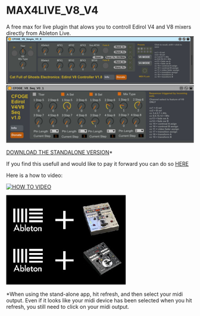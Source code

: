 # MAX4LIVE_V8_V4
A free max for live plugin that alows you to controll Edirol V4 and V8 mixers directly from Ableton Live.
![simple](https://github.com/cfoge/MAX4LIVE_V8_V4/blob/main/images/MaxSimple.JPG)
![seq](https://github.com/cfoge/MAX4LIVE_V8_V4/blob/main/images/MaxseqCapture.JPG)

[DOWNLOAD THE STANDALONE VERSION](https://drive.google.com/drive/folders/1TX-tYcq1TECpKl3ca50vyXoU_WjAKnyg?usp=sharing)*

If you find this usefull and would like to pay it forward you can do so [HERE](https://www.paypal.com/donate?hosted_button_id=XGRSY3M6V94R4)

Here is a how to video:


[![HOW TO VIDEO](https://img.youtube.com/vi/2qwG3psWF8s/0.jpg)](https://www.youtube.com/watch?v=2qwG3psWF8s)

![ableton+v4/v8](https://github.com/cfoge/MAX4LIVE_V8_V4/blob/main/images/plugin-01%20small.jpg)

*When using the stand-alone app, hit refresh, and then select your midi output. Even if it looks like your midi device has been selected when you hit refresh, you still need to click on your midi output.
